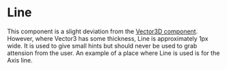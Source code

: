 # Line

This component is a slight deviation from the [Vector3D component](/3d-components/vector). However, where Vector3 has some thickness, Line is approximately 1px wide. It is used to give small hints but should never be used to grab attension from the user. An example of a place where Line is used is for the Axis line.
